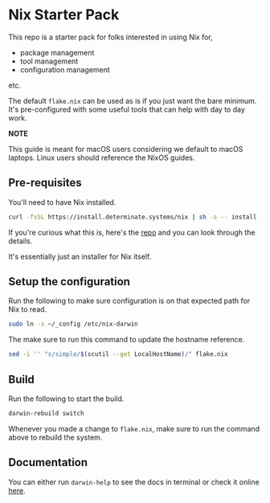 # Nix Starter Pack

This repo is a starter pack for folks interested in using Nix for,

- package management
- tool management
- configuration management

etc.

The default `flake.nix` can be used as is if you just want the bare minimum.
It's pre-configured with some useful tools that can help with day to day work.

**NOTE**

This guide is meant for macOS users considering we default to macOS laptops.
Linux users should reference the NixOS guides.

## Pre-requisites

You'll need to have Nix installed.

``` sh
curl -fsSL https://install.determinate.systems/nix | sh -s -- install --determinate
```

If you're curious what this is, here's the [repo](https://github.com/DeterminateSystems/nix-installer?tab=readme-ov-file#determinate-nix-installer) and you can look through the details.

It's essentially just an installer for Nix itself.


## Setup the configuration

Run the following to make sure configuration is on that expected path for Nix to read.

``` sh
sudo ln -s ~/_config /etc/nix-darwin
```

The make sure to run this command to update the hostname reference.

``` sh
sed -i '' "s/simple/$(scutil --get LocalHostName)/" flake.nix
```

## Build

Run the following to start the build.

``` sh
darwin-rebuild switch
```

Whenever you made a change to `flake.nix`, make sure to run the command above to rebuild the system.


## Documentation

You can either run `darwin-help` to see the docs in terminal or check it online [here](https://nix-darwin.github.io/nix-darwin/manual/index.html).
